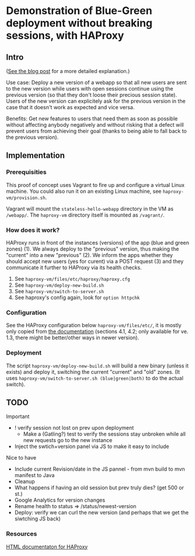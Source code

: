 Demonstration of Blue-Green deployment without breaking sessions, with HAProxy
==============================================================================

Intro
-----

([See the blog post](http://theholyjava.wordpress.com/2013/08/23/blue-green-deployment-without-breaking-sessions-with-haproxy-and-jetty) for a more detailed explanation.)

Use case: Deploy a new version of a webapp so that all new users are sent to the new
version while users with open sessions continue using the previous version
(so that they don't loose their precious session state). Users of the new version
can explicitely ask for the previous version in the case that it doesn't work as expected and vice versa.

Benefits: Get new features to users that need them as soon as possible without affecting
anybody negatively and without risking that a defect will prevent users from achieving their goal
(thanks to being able to fall back to the previous version).

Implementation
--------------

### Prerequisities

This proof of concept uses Vagrant to fire up and configure a virtual Linux machine. You could also run
it on an existing Linux machine, see `haproxy-vm/provision.sh`.

Vagrant will mount the `stateless-hello-webapp` directory in the VM as `/webapp/`.
The `haproxy-vm` directory itself is mounted as `/vagrant/`.

### How does it work?

HAProxy runs in front of the instances (versions) of the app (blue and green zones) (1).
We always deploy to the "previous" version, thus making the "current" into a new "previous" (2).
We inform the apps whether they should accept new users (yes for curent) via a POST request (3)
and they communicate it further to HAProxy via its health checks.

1. See `haproxy-vm/files/etc/haproxy/haproxy.cfg`
2. See `haproxy-vm/deploy-new-build.sh`
3. See `haproxy-vm/switch-to-server.sh`
4. See haproxy's config again, look for `option httpchk`


### Configuration

See the HAProxy configuration below `haproxy-vm/files/etc/`, it is mostly only copied from
[the documentation](http://haproxy.1wt.eu/download/1.3/doc/architecture.txt) (sections 4.1, 4.2; only
available for ve. 1.3, there might be better/other ways in newer version).

### Deployment

The script `haproxy-vm/deploy-new-build.sh` will build a new binary (unless it exists) and deploy it, switching the current
"current" and "old" zones. (It uses `haproxy-vm/switch-to-server.sh (blue|green|both)` to do the actual switch).

TODO
----

Important

* ! verify session not lost on prev upon deployment
    * Make a (Gatling?) test to verify the sessions stay unbroken while all new requests go to the new instance
* Inject the swtich+version panel via JS to make it easy to include

Nice to have

* Include current Revision/date in the JS pannel - from mvn build to mvn manifest to Java
* Cleanup
* What happens if having an old session but prev truly dies? (get 500 or st.)
* Google Analytics for version changes
* Rename health to status => /status/newest-version
* Deploy: verify we can curl the new version (and perhaps that we get the siwtching JS back)

### Resources

[HTML documentaton for HAProxy](https://code.google.com/p/haproxy-docs/wiki/AboutHTTP)
